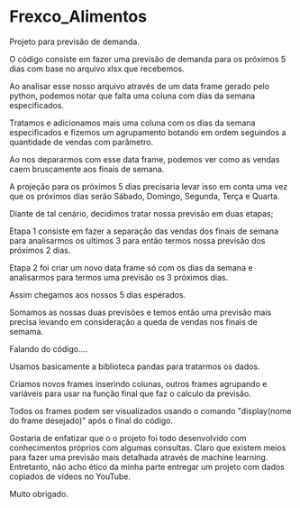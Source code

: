# Frexco_Alimentos
Projeto para previsão de demanda.

O código consiste em fazer uma previsão de demanda para os próximos 5 dias com base no arquivo xlsx que recebemos.

Ao analisar esse nosso arquivo através de um data frame gerado pelo python, podemos notar que falta uma coluna com dias da semana especificados.

Tratamos e adicionamos mais uma coluna com os dias da semana especificados e fizemos um agrupamento botando em ordem seguindos a quantidade de vendas com parâmetro.

Ao nos depararmos com esse data frame, podemos ver como as vendas caem bruscamente aos finais de semana.

A projeção para os próximos 5 dias precisaria levar isso em conta uma vez que os próximos dias serão Sábado, Domingo, Segunda, Terça e Quarta.

Diante de tal cenário, decidimos tratar nossa previsão em duas etapas;

Etapa 1 consiste em fazer a separação das vendas dos finais de semana para analisarmos os ultimos 3 para então termos nossa previsão dos próximos 2 dias.

Etapa 2 foi criar um novo data frame só com os dias da semana e analisarmos para termos uma previsão os 3 próximos dias.

Assim chegamos aos nossos 5 dias esperados.

Somamos as nossas duas previsões e temos então uma previsão mais precisa levando em consideração a queda de vendas nos finais de semama.

Falando do código....

Usamos basicamente a biblioteca pandas para tratarmos os dados.

Criamos novos frames inserindo colunas, outros frames agrupando e variáveis para usar na função final que faz o calculo da previsão.

Todos os frames podem ser visualizados usando o comando "display(nome do frame desejado)" após o final do código.

Gostaria de enfatizar que o o projeto foi todo desenvolvido com conhecimentos próprios com algumas consultas. Claro que existem meios para fazer uma previsão
mais detalhada através de machine learning. Entretanto, não acho ético da minha parte entregar um projeto com dados copiados de vídeos no YouTube.

Muito obrigado.
